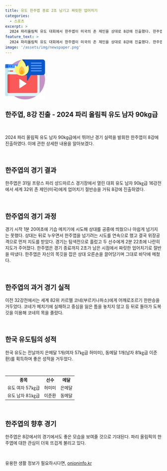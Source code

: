```yaml
---
title: 유도 한주엽 종료 2초 남기고 짜릿한 업어치기
categories:
  - 스포츠
excerpt: >
  2024 파리올림픽 유도 대회에서 한주엽이 미국의 존 제인을 상대로 8강에 진출했다. 한주엽은 역설적인 업어치기로 승리를 거두었으며, 32강에서도 화려한 경기력을 보여줬다. 이로써 한국 유도팀은 은메달 1개와 동메달 1개를 획득해 기대를 모았다.
feature_text: >
  2024 파리올림픽 유도 대회에서 한주엽이 미국의 존 제인을 상대로 8강에 진출했다. 한주엽은 역설적인 업어치기로 승리를 거두었으며, 32강에서도 화려한 경기력을 보여줬다. 이로써 한국 유도팀은 은메달 1개와 동메달 1개를 획득해 기대를 모았다.
image: '/assets/img/newspaper.png'
---
```


<p><img src="/assets/img/news.png" alt="rentncar 속보" /></p>

<h2>한주엽, 8강 진출 - 2024 파리 올림픽 유도 남자 90kg급</h2>

<p data-ke-size="size16">&nbsp;</p>

<p>2024 파리 올림픽 유도 남자 90kg급에서 뛰어난 경기 실력을 발휘한 한주엽이 8강에 진출하였다. 이에 관한 상세한 내용을 알아보겠다.</p>

<p data-ke-size="size16">&nbsp;</p>

<h2>한주엽의 경기 결과</h2>

<p data-ke-size="size16">한주엽은 31일 프랑스 파리 샹드마르스 경기장에서 열린 대회 유도 남자 90㎏급 16강전에서 세계 32위 존 제인(미국)에게 업어치기 절반승을 거둬 8강에 진출하였다.</p>

<p data-ke-size="size16">&nbsp;</p>

<h2>한주엽의 경기 과정</h2>

<p data-ke-size="size16">경기 시작 1분 20여초에 기습 메치기에 시도해 상대를 공중에 띄웠으나 아쉽게 넘기지는 못했다. 상대는 뒤로 누우면서 한주엽을 넘기려는 시도를 연속으로 했고 결국 위장공격으로 먼저 지도를 받았다. 경기는 탐색전으로 흘렀고 두 선수에게 2분 22초에 나란히 지도가 주어졌다. 한주엽은 경기 종료까지 2초가 남은 시점에서 짜릿한 업어치기로 절반을 따냈다. 한주엽은 자신의 목깃을 잡은 상대 오른손을 끌어당기며 그대로 바닥에 메쳤다.</p>

<p data-ke-size="size16">&nbsp;</p>

<h2>한주엽의 과거 경기 실적</h2>

<p data-ke-size="size16">이전 32강전에서는 세계 82위 카르멜 코네(부르키나파소)에게 어깨로조르기 한판승을 거두었다. 코네가 메치기에 실패하고 중심을 잃은 틈을 놓치지 않고 등 뒤로 돌아가 도복 깃을 이용해 코네의 목을 졸랐다.</p>

<p data-ke-size="size16">&nbsp;</p>

<h2>한국 유도팀의 성적</h2>

<p data-ke-size="size16">한국 유도는 전날까지 은메달 1개(여자 57㎏급 허미미), 동메달 1개(남자 81㎏급 이준환)를 획득하며 좋은 성적을 거두었다.</p>

<p data-ke-size="size16">&nbsp;</p>

<table>
    <tr>
        <td style="text-align: center; height: 17px;"><b>종목</b></td>
        <td style="text-align: center; height: 17px;"><b>선수</b></td>
        <td style="text-align: center; height: 17px;"><b>메달</b></td>
    </tr>
    <tr>
        <td style="text-align: center; height: 17px;">유도 여자 57㎏급</td>
        <td style="text-align: center; height: 17px;">허미미</td>
        <td style="text-align: center; height: 17px;">은메달</td>
    </tr>
    <tr>
        <td style="text-align: center; height: 17px;">유도 남자 81㎏급</td>
        <td style="text-align: center; height: 17px;">이준환</td>
        <td style="text-align: center; height: 17px;">동메달</td>
    </tr>
</table>

<p data-ke-size="size16">&nbsp;</p>

<h2>한주엽의 향후 경기</h2>

<p data-ke-size="size16">한주엽은 8강에서의 경기에서도 좋은 모습을 보여줄 것으로 기대된다. 파리 올림픽의 한주엽에 대한 관심이 더욱 뜨겁게 불리고 있다.</p>

<p data-ke-size="size16">&nbsp;</p>
유용한 생활 정보가 필요하시다면, <a href="https://onioninfo.kr" rel="dofollow">onioninfo.kr</a>


